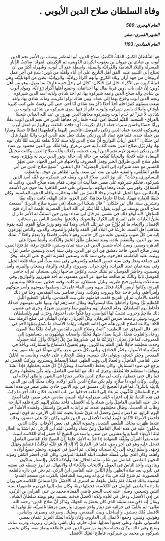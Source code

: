 <h1 dir="rtl">وفاة السلطان صلاح الدين الأيوبي .</h1>

<h5 dir="rtl">العام الهجري:  589

الشهر القمري: صفر

العام الميلادي: 1193</h5>

<p dir="rtl">هو السُّلطانُ الكبيرُ، المَلِكُ النَّاصِرُ: صلاح الدين، أبو المظفر يوسف بن الأمير نجم الدين أيوب بن شاذي بن مروان بن يعقوب الكردي الدُوِيني، ثم التِكريتي المولد. صاحِبُ الدِّيارِ المصريَّة والبلادِ الشاميَّة والفُراتيَّة واليمنيَّة، واسطة عقدِ آل أيوب، وشُهرتُه أكبَرُ مِن أن تحتاج إلى التنبيهِ عليه. اتَّفَق أهل التاريخ على أن أباه وأهلَه من دُوِين؛ بلدةٍ في آخِرِ عمل أذربيجان من جهة أران وبلاد الكرج، وأنهم أكرادٌ رَواديِّة، والرَوَاديَّة: بطن من الهَذَبانِيَّة، وهي قبيلةٌ كبيرة من الأكراد. قال ابنُ خَلِّكان: "قال لي رجلٌ فقيه عارِفٌ بما يقول، وهو من أهل دُوِين: إنَّ على باب دوين قريةً يقال لها أجدانقان، وجميع أهلها أكراد رَوَاديَّة، ومولد أيوب بن شاذي والد صلاح الدين وعمه شيركوه بها، ثم أخذ شاذي ولَدَيه أسد الدين شيركوه ونجم الدين أيوب وخَرَجَ بهما إلى بغداد، ومِن هناك نزلوا تكريت، ومات شاذي بها، ولقد تتبعت نِسبَتَهم كثيرًا فلم أجِدْ أحدًا ذَكَرَ بعد شاذي أبًا آخر، حتى إنِّي وقفتُ على كتب كثيرة بأوقافٍ وأملاك باسم شيركوه وأيوب، فلم أرَ فيها سوى شيركوه بن شاذي، وأيوب بن شاذي، لا غير" ثم خَدَم أيوب وشيركوه مجاهِدَ الدين بهروز بن عبد الله الغياثي شحنةً بالعراق- الشحنة: القَيِّم لضَبطِ أمن البلد- فلما رأى مجاهِدُ الدين في نجم الدين أيوب عقلًا ورأيًا حسنًا وحُسنَ سيرة، جعله دُزدَار تكريت، أي: حافظ القلعة، وواليها, ثم انتقل أيوب وشيركوه لخدمة عماد الدين زنكي بالموصل، فأحسن إليهما وأقطعهما إقطاعًا حسنًا وصارا من جملة جنده. فلما فتح عماد الدين زنكي بعلبك جعل نجم الدين أيوب واليًا عليها. قال ابن خلكان: " اتفق أربابُ التواريخ أنَّ صلاح الدين وُلِدَ سنة 532 بقلعة تكريت لَمَّا كان أبوه بها، ولم يَزَل صلاح الدين تحت كَنَف أبيه حتى ترعرع, ولما مَلَك نور الدين محمود بن عماد الدين زنكي دمشقَ لازم نجم الدين أيوب خِدمَتَه، وكذلك وَلَدُه صلاح الدين، وكانت مخايلُ السعادة عليه لائحةً، والنجابةُ تُقَدِّمه من حالة إلى حالة، ونور الدين يرى له ويُؤثِرُه، ومنه تعلَّم صلاح الدين طرائِقَ الخيرِ وفِعلَ المعروف والاجتهادِ في أمور الجهاد، حتى تجهَّزَ للمَسيرِ مع عمه شيركوه إلى الديار المِصريَّة" قال الذهبي: "سَمِعَ صلاح الدين من أبي طاهر السِّلَفي، والفقيه علي بن بنت أبي سعد، وأبي الطاهر بن عوف، والقطب النيسابوري، وحدَّث". أمَّر نورُ الدين صلاحَ الدين، وبَعَثَه في عسكره مع عَمِّه أسد الدين شيركوه، فحَكَم شيركوه على مصر، فما لَبِثَ أن توفي، فقام بعدَه صلاح الدين، ودانت له العساكِرُ، وقَهَر بني عُبَيد، ومحا دولَتَهم، واستولى على قصرِ القاهرة بما حوى من الأمتعة والنفائس، منها الجبل الياقوت, وخلا القصرُ مِن أهله وذخائره، وأقام الدعوة العباسية. وكان خليقًا للإمارة مَهيبًا، شُجاعًا حازِمًا مجاهِدًا، كثيرَ الغزو، عاليَ الهِمَّة، كانت دولتُه نيفًا وعشرين سنة. قال ابن خلكان: " قال شيخُنا ابن شداد (في سيرة صلاح الدين): "سمعتُ صلاح الدين يوسف بن أيوب يقول: لَمَّا يَسَّرَ لي الله الديارَ المصرية عَلِمتُ أنه أراد فتح الساحِلِ؛ لأنه أوقع ذلك في نفسي, ثم قال ابن شداد: ومِن حينِ استتَبَّ له الأمر ما زال يشُنُّ الغارات على الفرنج إلى الكرك والشوبك وبلادهما، وغَشِيَ الناس من سحائِبِ الإفضال والإنعام ما لم يُؤَرَّخْ من غير تلك الأيام، وهذا كلُّه وهو وزيرٌ متابِعُ القوم، لكنه يقومُ بمَذهَبِ أهل السنة، غارسًا في البلاد أهلَ الفقه والعِلمِ والتصوف والدين، والناس يُهرَعون إليه من كلِّ صَوبٍ ويَفِدون عليه من كل جانب، وهو لا يخَيِّب قاصدًا ولا يعدِمُ وافدًا ". تملك بعد نور الدين، واتَّسَعَت بلاده. ومنذ تسلطَنَ طَلَّقَ الخَمرَ واللَّذَّات، وأنشأ سورًا على القاهرة ومصر، وبعث أخاه شمس الدين في سنة ثمان وستين، فافتتح برقة، ثمَّ فتح اليمن، وسار صلاح الدين، فأخذ دمشق مِن ابن نور الدين. وفي سنة إحدى وسبعين حاصر عزاز، ووثبت عليه الباطنية، فجرحوه. وفي سنة ثلاث وسبعين كسَرَته الفرنج على الرملة، وفَرَّ في جماعة ونجا, وفي سنة خمس التقاهم وكَسَرهم, وفي سنة ستٍّ أمر ببناء قلعة الجبل, وفي سنة ثمانٍ عدى الفرات، وأخذ حران، وسروج، والرقة، والرها، وسنجار، والبيرة، وآمد، ونصيبين، وحاصَرَ الموصل، ثم تمَلَّك حلب، وعَوَّضَ صاحبها زنكي بسنجار، ثم إنه حاصر الموصل ثانيًا وثالثًا، ثم صالحه صاحبها عز الدين مسعود، ثم أخذ شهرزور والبوازيج, وفي سنة ثلاث وثمانين فتح طبرية، ونازل عسقلان، ثم كانت وقعة حطين سنة 585 بينه وبين الفرنج، وكانوا أربعين ألفًا، فحال بينهم وبين الماء على تَلٍّ، وسلموا نفوسَهم وأسر ملوكهم وأمراءَهم، وبادر فأخذ عكا وبيروت وكوكب، وسار فحاصر بيت المقدس، وجَدَّ في ذلك فأخذه بالأمان، ثم إن الفرنج قامت قيامتُهم على بيت المقدس، وأقبلوا كقطيعِ اللَّيلِ المُظلِمِ بَرًّا وبحرًا وأحاطوا بعكا ليستردُّوها وطال حصارُهم لها، وبنوا على نفوسهم خندقًا، فأحاط بهم السلطانُ، ودام الحصار لهم وعليهم نيفا وعشرين شهرًا، وجرى في غضون ذلك ملاحِمُ وحروب تَشيبُ لها النواصي، وما فكُّوا حتى أخذوها، وجَرَت لهم وللسلطان حروب وسِيَر. وعندما ضرس الفريقان، وكلَّ الحِزبان، تهادن المِلَّتان في صلح الرملة سنة 588. وكانت لصلاح الدين هِمَّة في إقامة الجهاد، وإبادة الأضدادِ ما سُمِعَ بمِثلِها لأحدٍ في دهر. قال الموفق عبد اللطيف: "أتيتُ وصلاح الدين بالقُدسِ، فرأيتُ مَلِكًا يملأ العيون روعةً، والقلوبَ مَحبَّةً، قَريبًا بعيدًا، سَهلًا مُحَبَّبًا، وأصحابه يتشَبَّهون به، يتسابقونَ إلى المعروف، كما قال تعالى: {وَنَزَعْنَا مَا فِي صُدُورِهِمْ مِنْ غِلٍّ إِخْوَانًا} وأوَّلَ ليلة حضرتُه وجدت مجلِسَه حافِلًا بأهلِ العلم يتذاكرون، وهو يُحسِنُ الاستماع والمشاركة، ويأخُذُ في كيفيَّة بناء الأسوار، وحَفْر الخنادق، ويأتي بكلِّ معنى بديع، وكان مهتمًّا في بناء سور بيت المقدس وحَفْرِ خَندقِه، ويتولى ذلك بنَفسِه، وينقُل الحجارةَ على عاتِقِه، ويتأسى به الخَلقُ حتى القاضي الفاضِلُ، والعمادُ إلى وقت الظهر، فيمُدُّ السماط ويستريح، ويركبُ العَصرَ، ثم يرجع في ضوء المشاعِلِ، وكان يحفَظُ (الحماسة)، ويظُنُّ أنَّ كلَّ فقيه يحفَظُها، فإذا أنشَدَ وتوقَّفَ، استطعَمَ فلا يُطعَمُ، وجرى له ذلك مع القاضي الفاضل، ولم يكُن يحفَظُها، وخرج فما زال حتى حفظها، وكتب لي صلاح الدين بثلاثين دينارًا في الشهر، وأطلق أولادُه لي رواتِبَ، وكان أبوه ذا صلاحٍ، ولم يكن صلاحُ الدين بأكبَرِ أولاده، وكان محبَّبًا إلى نور الدين يلاعِبُه بالكُرةِ". لما قَدِمَ الحجيجُ إلى دمشق في يوم الاثنين حادي عشر صفر من هذه السنة خرج السلطانُ لتَلَقِّيهم، ثم عاد إلى القلعةِ فدخلها من باب الجديد، فكان ذلك آخِرَ ما رَكِبَ في هذه الدنيا، ثمَّ إنه اعتراه حُمَّى صفراوية ليلةَ السبت سادس عشر صفر، فلما أصبَحَ دخل عليه القاضي الفاضِلُ وابن شداد وابنُه الأفضل، فأخذ يشكو إليهم كثرةَ قلَقِه البارحة، وطاب له الحديثُ، وطال مجلِسُهم عنده، ثم تزايدَ به المرضُ واستمَرَّ، وقَصَده الأطباءُ في اليوم الرابع، ثم اعتراه يَبسٌ وحصَلَ له عَرَقٌ شَديدٌ بحيث نَفَذ إلى الأرض، ثم قَوِيَ اليبس فأحضَرَ الأمراءَ الأكابِرَ فبُويعَ لولده الأفضَل نور الدين علي، وكان نائبًا على دمشق، وذلك عندما ظَهَرت مخايل الضَّعفِ الشديد، وغيبوبة الذِّهنِ في بعض الأوقاتِ، وكان الذين يدخُلونَ عليه في هذه الحال الفاضِلُ وابنُ شداد وقاضي البلد ابن الزكي، ثم اشتَدَّ به الحال ليلةَ الأربعاء السابع والعشرين من صفر، واستدعى الشيخَ أبا جعفر إمامَ الكلاسة ليبيتَ عنده يقرأُ القرآن ويُلَقِّنَه الشهادة إذا جَدَّ به الأمرُ، فلما أُذِّنَ الصبحُ جاء القاضي الفاضل فدخل عليه وهو في آخِرِ رمقٍ، فلما قرأ القارئُ {لَا إِلَهَ إِلَّا هُوَ عَلَيْهِ تَوَكَّلْتُ} فتبَسَّمَ وتهَلَّلَ وَجهُه، وأسلَمَ رُوحَه إلى ربِّه سبحانه وتعالى، ثم أخَذوا في تجهيزه، وحَضَر جميعُ أولاده وأهله، وكان الذي تولَّى غُسلَه خطيب البلد الفقيهُ الدولعي، وكان الذي أحضَرَ الكفَنَ ومؤنة التجهيز القاضي الفاضل مِن صُلبِ مالِه الحلال، هذا وأولادُه الكبار والصغار يتباكَون وينادون، وأخذ الناسُ في العويل والانتحاب والدُّعاء له والابتهال، ثم أُبرِزَ جِسمُه في نعشِه في تابوتٍ بعد صلاة الظهر، وأمَّ النَّاسَ عليه القاضي ابنُ الزكي، ثم دفن في داره بالقلعة المنصورة، ثم شَرَع ابنُه في بناء تربةٍ له ومدرسة للشافعيَّة بالقرب من مسجدِ القدم؛ لوصيته بذلك قديمًا، فلم يكمل بناؤها، ثم اشترى له الأفضَلُ دارًا شماليَّ الكلاسة في وزان ما زاده القاضي الفاضل في الكلاسة، فجعلها تربةً، وكان نقله إليها في يوم عاشوراء سنة اثنتين وتسعين، وصلَّى عليه تحت النسر قاضي القضاة محمد بن علي القرابي بن الزكي، عن إذنِ الأفضل، ودخل في لحْدِه ولَدُه الأفضلُ فدفنه بنفسه، وهو يومئذ سلطانُ الشام، ويقالُ إنه دَفَن معه سَيفَه الذي كان يحضُرُ به الجهادَ، ويُذكَرُ أنَّ صَلاحَ الدين- رحمه الله تعالى- لم يخَلِّفْ في خزائِنِه غيرَ دينار واحدٍ صوري، وأربعين درهمًا ناصريَّة، ثمَّ تولى ابنُه الأفضل مُلكَ دِمشق، والساحل، وبيت المقدس، وبعلبك، وصرخد، وبصرى، وبانياس، وهونين، وتبنين، وجمع الأعمال إلى الداروم، وكان وَلَدُه الملك العزيز عثمان بمصر، فاستولى عليها، وعلى جميعِ أعمالِها، مثل: حارم، وتل باشر، وإعزاز، وبرزية، ودرب ساك، ومنبج وغير ذلك، وكان بحماة محمود بن تقي الدين عمر فأطاعه وصارَ معه، وكان بحمص شيركوه بن محمد بن شيركوه، فأطاع المَلِكَ الأفضل.</p></br>
